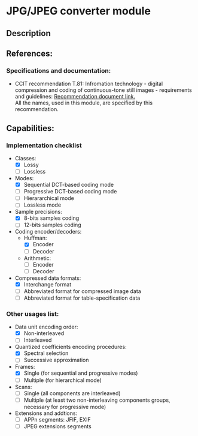 # JPG/JPEG converter module 
## Description

## References: 
### Specifications and documentation:
- CCIT recommendation T.81: Infromation technology - digital compression and coding of 
continuous-tone still images - requirements and guidelines: [Recommendation document link.](https://www.w3.org/Graphics/JPEG/itu-t81.pdf) \
All the names, used in this module, are specified by this recommendation.

## Capabilities: 
### Implementation checklist
- Classes: 
  - [x] Lossy
  - [ ] Lossless
- Modes: 
  - [x] Sequential DCT-based coding mode
  - [ ] Progressive DCT-based coding mode
  - [ ] Hierararchical mode
  - [ ] Lossless mode
- Sample precisions: 
  - [x] 8-bits samples coding
  - [ ] 12-bits samples coding
- Coding encoder/decoders:
  - Huffman:
    - [x] Encoder 
    - [ ] Decoder
  - Arithmetic: 
    - [ ] Encoder
    - [ ] Decoder  
- Compressed data formats:
  - [x] Interchange format
  - [ ] Abbreviated format for compressed image data
  - [ ] Abbreviated format for table-specification data   
  
### Other usages list:
- Data unit encoding order:
  - [x] Non-interleaved 
  - [ ] Interleaved 
- Quantized coefficients encoding procedures:
  - [x] Spectral selection
  - [ ] Successive approximation
- Frames: 
  - [x] Single (for sequential and progressive modes)
  - [ ] Multiple (for hierarchical mode)  
- Scans: 
  - [ ] Single (all components are interleaved) 
  - [ ] Multiple (at least two non-interleaving components groups, necessary for progressive mode)
- Extensions and addtions:
  - [ ] APPn segments: JFIF, EXIF
  - [ ] JPEG extensions segments 
